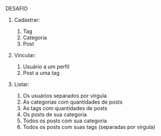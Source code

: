 DESAFIO

1. Cadastrar:
    1. Tag
    2. Categoria
    3. Post

2. Vincular:
    1. Usuário a um perfil
    2. Post a uma tag

3. Listar:
   1. Os usuários separados por vírgula
   2. As categorias com quantidades de posts
   3. As tags com quantidades de posts
   4. Os posts de sua categoria
   5. Todos os posts com sua categoria
   6. Todos os posts com suas tags (separadas por vírgula)